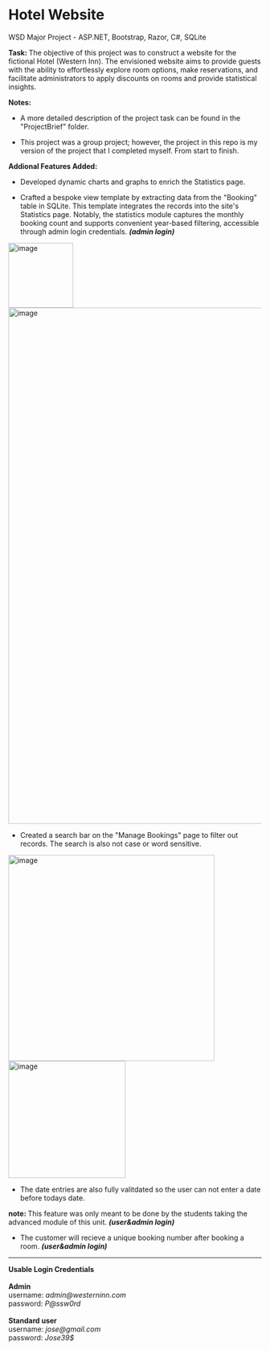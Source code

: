 # Hotel Website
WSD Major Project - ASP.NET, Bootstrap, Razor, C#, SQLite

<strong>Task: </strong> The objective of this project was to construct a website for the fictional Hotel (Western Inn). The envisioned website aims to provide guests with the ability to effortlessly explore room options, make reservations, and facilitate administrators to apply discounts on rooms and provide statistical insights.

<strong>Notes:</strong>

- A more detailed description of the project task can be found in the "ProjectBrief" folder.

- This project was a group project; however, the project in this repo is my version of the project that I completed myself. From start to finish.
  
<strong>Addional Features Added:</strong>

- Developed dynamic charts and graphs to enrich the Statistics page.

- Crafted a bespoke view template by extracting data from the "Booking" table in SQLite. This template integrates the records into the site's Statistics page. Notably, the statistics module captures the monthly booking count and supports convenient year-based filtering, accessible through admin login credentials.  <strong><i>(admin login)</i></strong>

<img width="129" alt="image" src="https://user-images.githubusercontent.com/103421610/201463177-b0ad7097-b338-4304-a199-b74dfe35e351.png">

<img width="1027" alt="image" src="https://user-images.githubusercontent.com/103421610/201462999-a5020087-05cb-4bd7-a6f0-e78d90fe4b7d.png">

- Created a search bar on the "Manage Bookings" page to filter out records. The search is also not case or word sensitive.

<img width="410" alt="image" src="https://user-images.githubusercontent.com/103421610/201464621-faa7ebc2-f542-47cc-9a1d-399ce9dc57b4.png">

<img width="233" alt="image" src="https://user-images.githubusercontent.com/103421610/201544744-dd2605e8-22fb-4500-b0fb-c0ec1f8db334.png">

- The date entries are also fully valitdated so the user can not enter a date before todays date. 
 
<strong>note: </strong>This feature was only meant to be done by the students taking the advanced module of this unit. <strong><i>(user&admin login)</i></strong>

- The customer will recieve a unique booking number after booking a room. <strong><i>(user&admin login)</i></strong>

<hr/>
 <strong>Usable Login Credentials</strong>
 <br>
 <br>
 <strong>Admin</strong>
 <div>username: <i>admin@westerninn.com</i></div>
 <div>password: <i>P@ssw0rd</i></div>
 <br>
 <strong>Standard user</strong>
 <div>username: <i>jose@gmail.com</i></div>
 <div>password: <i>Jose39$</i></div>

